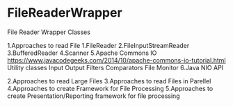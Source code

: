 # FileReaderWrapper
File Reader Wrapper Classes

1.Approaches to read File
  1.FileReader
  2.FileInputStreamReader
  3.BufferedReader
  4.Scanner
  5.Apache Commons IO
    https://www.javacodegeeks.com/2014/10/apache-commons-io-tutorial.html
    Utility classes
    Input
    Output
    Filters
    Comparators
    File Monitor
  6.Java NIO API
  
2.Approaches to read Large Files
3.Approaches to read Files in Parellel
4.Approaches to create Framework for File Processing
5.Approaches to create Presentation/Reporting framework for file processing
